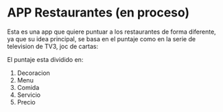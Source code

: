 # APP Restaurantes (en proceso)

Esta es una app que quiere puntuar a los restaurantes de forma diferente, ya 
que su idea principal, se basa en el puntaje como en la serie de television de TV3, joc de 
cartas:

El puntaje esta dividido en:

1. Decoracion
2. Menu 
3. Comida
4. Servicio 
5. Precio

